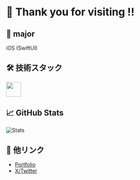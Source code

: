 # 👋 Thank you for visiting !!

## 🧠 major
iOS (SwiftUI)

## 🛠 技術スタック
<p>
  <img src="https://cdn.jsdelivr.net/gh/devicons/devicon/icons/swift/swift-original.svg" width="40"/>
</p>

## 📈 GitHub Stats
![Stats](https://github-readme-stats.vercel.app/api?username=YOUR_USERNAME&show_icons=true&theme=tokyonight)

## 🔗 他リンク
- [Portfolio](https://your-portfolio.com)
- [X/Twitter](https://twitter.com/yourhandle)
